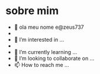 # sobre mim
- 👋 ola meu nome e@zeus737
-
- 👀 I’m interested in ...
-
- 🌱 I’m currently learning ...
- 💞️ I’m looking to collaborate on ...
- 📫 How to reach me ...

<!---
zeus737/zeus737 is a ✨ special ✨ repository because its `README.md` (this file) appears on your GitHub profile.
You can click the Preview link to take a look at your changes.
--->

